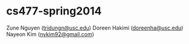 cs477-spring2014
================
Zune Nguyen (tridungn@usc.edu)
Doreen Hakimi (doreenha@usc.edu)
Nayeon Kim (nykim92@gmail.com)
